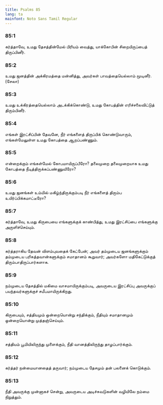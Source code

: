 ```yaml
---
title: Psalms 85
lang: ta
mainfont: Noto Sans Tamil Regular
---
```


###  85:1

கர்த்தாவே, உமது தேசத்தின்மேல் பிரியம் வைத்து, யாக்கோபின் சிறையிருப்பைத் திருப்பினீர்.

###  85:2

உமது ஜனத்தின் அக்கிரமத்தை மன்னித்து, அவர்கள் பாவத்தையெல்லாம் மூடினீர். (சேலா)

###  85:3

உமது உக்கிரத்தையெல்லாம் அடக்கிக்கொண்டு, உமது கோபத்தின் எரிச்சலைவிட்டுத் திரும்பினீர்.

###  85:4

எங்கள் இரட்சிப்பின் தேவனே, நீர் எங்களைத் திருப்பிக் கொண்டுவாரும், எங்கள்மேலுள்ள உமது கோபத்தை ஆறப்பண்ணும்.

###  85:5

என்றைக்கும் எங்கள்மேல் கோபமாயிருப்பீரோ? தலைமுறை தலைமுறையாக உமது கோபத்தை நீடித்திருக்கப்பண்ணுவீரோ?

###  85:6

உமது ஜனங்கள் உம்மில் மகிழ்ந்திருக்கும்படி நீர் எங்களைத் திரும்ப உயிர்ப்பிக்கமாட்டீரோ?

###  85:7

கர்த்தாவே, உமது கிருபையை எங்களுக்குக் காண்பித்து, உமது இரட்சிப்பை எங்களுக்கு அருளிச்செய்யும்.

###  85:8

கர்த்தராகிய தேவன் விளம்புவதைக் கேட்பேன்; அவர் தம்முடைய ஜனங்களுக்கும் தம்முடைய பரிசுத்தவான்களுக்கும் சமாதானம் கூறுவார்; அவர்களோ மதிகேட்டுக்குத் திரும்பாதிருப்பார்களாக.

###  85:9

நம்முடைய தேசத்தில் மகிமை வாசமாயிருக்கும்படி, அவருடைய இரட்சிப்பு அவருக்குப் பயந்தவர்களுக்குச் சமீபமாயிருக்கிறது.

###  85:10

கிருபையும், சத்தியமும் ஒன்றையொன்று சந்திக்கும், நீதியும் சமாதானமும் ஒன்றையொன்று முத்தஞ்செய்யும்.

###  85:11

சத்தியம் பூமியிலிருந்து முளைக்கும், நீதி வானத்திலிருந்து தாழப்பார்க்கும்.

###  85:12

கர்த்தர் நன்மையானதைத் தருவார்; நம்முடைய தேசமும் தன் பலனைக் கொடுக்கும்.

###  85:13

நீதி அவருக்கு முன்னாகச் சென்று, அவருடைய அடிச்சுவடுகளின் வழியிலே நம்மை நிறுத்தும்.

